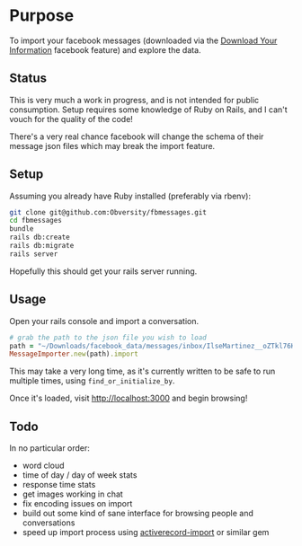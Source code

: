 # Purpose

To import your facebook messages (downloaded via the [Download Your Information](https://www.facebook.com/settings?tab=your_facebook_information) facebook feature)
and explore the data.
 

## Status

This is very much a work in progress, and is not intended for public consumption. 
Setup requires some knowledge of Ruby on Rails, and I can't vouch for the quality of the code!

There's a very real chance facebook will change the schema of their message json files which may break the import feature.

## Setup

Assuming you already have Ruby installed (preferably via rbenv):

```bash
git clone git@github.com:Obversity/fbmessages.git
cd fbmessages
bundle
rails db:create
rails db:migrate
rails server
``` 

Hopefully this should get your rails server running.

## Usage

Open your rails console and import a conversation.

```ruby
# grab the path to the json file you wish to load
path = "~/Downloads/facebook_data/messages/inbox/IlseMartinez__oZTkl76Kw/message.json"
MessageImporter.new(path).import
```

This may take a very long time, as it's currently written to be safe to run multiple times, using `find_or_initialize_by`.  

Once it's loaded, visit [http://localhost:3000](http://localhost:3000) and begin browsing!

## Todo

In no particular order:
- word cloud
- time of day / day of week stats
- response time stats
- get images working in chat
- fix encoding issues on import
- build out some kind of sane interface for browsing people and conversations
- speed up import process using [activerecord-import](https://github.com/zdennis/activerecord-import) or similar gem